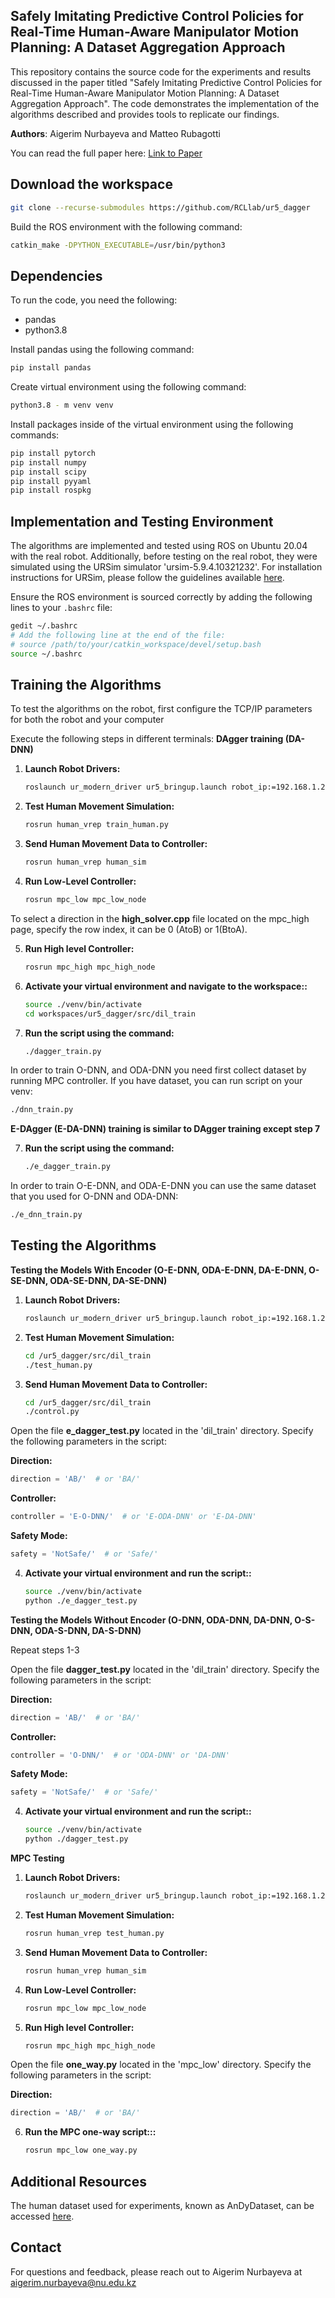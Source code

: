 ## Safely Imitating Predictive Control Policies for Real-Time Human-Aware Manipulator Motion Planning: A Dataset Aggregation Approach

This repository contains the source code for the experiments and results discussed in the paper titled "Safely Imitating Predictive Control Policies for Real-Time Human-Aware Manipulator Motion Planning: A Dataset Aggregation Approach". The code demonstrates the implementation of the algorithms described and provides tools to replicate our findings.

**Authors**: Aigerim Nurbayeva and Matteo Rubagotti

You can read the full paper here: [Link to Paper](https://ieeexplore.ieee.org/stamp/stamp.jsp?arnumber=10819386)

## Download the workspace
```bash
git clone --recurse-submodules https://github.com/RCLlab/ur5_dagger
   ```
Build the ROS environment with the following command:
```bash
catkin_make -DPYTHON_EXECUTABLE=/usr/bin/python3
```

## Dependencies
To run the code, you need the following:
- pandas
- python3.8

Install pandas using the following command:
```bash
pip install pandas
```

Create virtual environment using the following command:
```bash
python3.8 - m venv venv
```

Install packages inside of the virtual environment using the following commands:
```bash
pip install pytorch
pip install numpy
pip install scipy
pip install pyyaml
pip install rospkg
```

## Implementation and Testing Environment
The algorithms are implemented and tested using ROS on Ubuntu 20.04 with the real robot. Additionally, before testing on the real robot, they were simulated using the URSim simulator 'ursim-5.9.4.10321232'. For installation instructions for URSim, please follow the guidelines available [here](https://www.universal-robots.com/download/?query=).


Ensure the ROS environment is sourced correctly by adding the following lines to your `.bashrc` file:
```bash
gedit ~/.bashrc
# Add the following line at the end of the file:
# source /path/to/your/catkin_workspace/devel/setup.bash
source ~/.bashrc
```

## Training the Algorithms
To test the algorithms on the robot, first configure the TCP/IP parameters for both the robot and your computer

Execute the following steps in different terminals:
**DAgger training (DA-DNN)**
1. **Launch Robot Drivers:**
   ```bash
   roslaunch ur_modern_driver ur5_bringup.launch robot_ip:=192.168.1.2
   ```
2. **Test Human Movement Simulation:**
   ```bash
   rosrun human_vrep train_human.py
   ```
3. **Send Human Movement Data to Controller:**
   ```bash
   rosrun human_vrep human_sim
   ```
4. **Run Low-Level Controller:**
   ```bash
   rosrun mpc_low mpc_low_node
   ```
To select a direction in the **high_solver.cpp** file located on the mpc_high page, specify the row index, it can be 0 (AtoB) or 1(BtoA).

5. **Run High level Controller:**
   ```bash
   rosrun mpc_high mpc_high_node
   ```
6. **Activate your virtual environment and navigate to the workspace::**
   ```bash
   source ./venv/bin/activate
   cd workspaces/ur5_dagger/src/dil_train
   ```
7. **Run the script using the command:**
   ```bash
   ./dagger_train.py 
   ```
In order to train O-DNN, and ODA-DNN you need first collect dataset by running MPC controller. If you have dataset, you can run script on your venv:
   ```bash
   ./dnn_train.py 
   ```

**E-DAgger (E-DA-DNN) training is similar to DAgger training except step 7**

7. **Run the script using the command:**
   ```bash
   ./e_dagger_train.py 
   ```
In order to train O-E-DNN, and ODA-E-DNN you can use the same dataset that you used for O-DNN and ODA-DNN:
   ```bash
   ./e_dnn_train.py 
   ```

## Testing the Algorithms
**Testing the Models With Encoder (O-E-DNN, ODA-E-DNN, DA-E-DNN, O-SE-DNN, ODA-SE-DNN, DA-SE-DNN)**

1. **Launch Robot Drivers:**
   ```bash
   roslaunch ur_modern_driver ur5_bringup.launch robot_ip:=192.168.1.2
   ```
2. **Test Human Movement Simulation:**
   ```bash
   cd /ur5_dagger/src/dil_train
   ./test_human.py
   ```
3. **Send Human Movement Data to Controller:**
   ```bash
   cd /ur5_dagger/src/dil_train
   ./control.py
   ```
   
Open the file **e_dagger_test.py** located in the 'dil_train' directory.
Specify the following parameters in the script:

**Direction:**
```python
direction = 'AB/'  # or 'BA/'
```
**Controller:**
```python
controller = 'E-O-DNN/'  # or 'E-ODA-DNN' or 'E-DA-DNN'
```
**Safety Mode:**
```python
safety = 'NotSafe/'  # or 'Safe/'
```

4. **Activate your virtual environment and run the script::**
   ```bash
   source ./venv/bin/activate
   python ./e_dagger_test.py
   ```

**Testing the Models Without Encoder (O-DNN, ODA-DNN, DA-DNN, O-S-DNN, ODA-S-DNN, DA-S-DNN)**

Repeat steps 1-3

Open the file **dagger_test.py** located in the 'dil_train' directory.
Specify the following parameters in the script:

**Direction:**
```python
direction = 'AB/'  # or 'BA/'
```
**Controller:**
```python
controller = 'O-DNN/'  # or 'ODA-DNN' or 'DA-DNN'
```
**Safety Mode:**
```python
safety = 'NotSafe/'  # or 'Safe/'
```

4. **Activate your virtual environment and run the script::**
   ```bash
   source ./venv/bin/activate
   python ./dagger_test.py
   ```
   
**MPC Testing**

1. **Launch Robot Drivers:**
   ```bash
   roslaunch ur_modern_driver ur5_bringup.launch robot_ip:=192.168.1.2
   ```
2. **Test Human Movement Simulation:**
   ```bash
   rosrun human_vrep test_human.py
   ```
3. **Send Human Movement Data to Controller:**
   ```bash
   rosrun human_vrep human_sim
   ```
4. **Run Low-Level Controller:**
   ```bash
   rosrun mpc_low mpc_low_node
   ```
5. **Run High level Controller:**
   ```bash
   rosrun mpc_high mpc_high_node
   ```

Open the file **one_way.py** located in the 'mpc_low' directory.
Specify the following parameters in the script:

**Direction:**
```python
direction = 'AB/'  # or 'BA/'
```

6. **Run the MPC one-way script:::**
   ```bash
   rosrun mpc_low one_way.py
   ```

## Additional Resources
The human dataset used for experiments, known as AnDyDataset, can be accessed [here](https://andydataset.loria.fr/).

## Contact
For questions and feedback, please reach out to Aigerim Nurbayeva at aigerim.nurbayeva@nu.edu.kz
```
